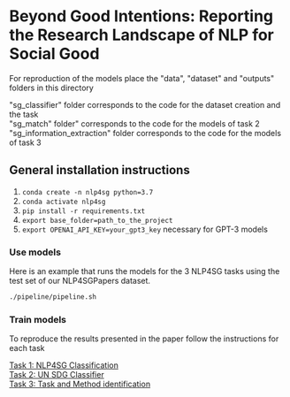 # Beyond Good Intentions: Reporting the Research Landscape of NLP for Social Good


For reproduction of the models place the "data", "dataset" and "outputs" folders in this directory <br/>

"sg_classifier" folder corresponds to the code for the dataset creation and the task <br/>
"sg_match" folder" corresponds to the code for the models of task 2 <br/>
"sg_information_extraction" folder corresponds to the code for the models of task 3 <br/>


## General installation instructions

1. `conda create -n nlp4sg python=3.7`
2. `conda activate nlp4sg`
3. `pip install -r requirements.txt`
4. `export base_folder=path_to_the_project`
5. `export OPENAI_API_KEY=your_gpt3_key`  necessary for GPT-3 models


### Use models

Here is an example that runs the models for the 3 NLP4SG tasks using the test set of our NLP4SGPapers dataset.
```bash
./pipeline/pipeline.sh
```





### Train models

To reproduce the results presented in the paper follow the instructions for each task

[Task 1: NLP4SG Classification](https://github.com/feradauto/nlp4sg/tree/main/sg_classifier)  <br/>
[Task 2: UN SDG Classifier](https://github.com/feradauto/nlp4sg/tree/main/sg_match)  <br/>
[Task 3: Task and Method identification](https://github.com/feradauto/nlp4sg/tree/main/sg_information_extraction)




